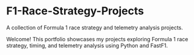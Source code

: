 # F1-Race-Strategy-Projects
A collection of Formula 1 race strategy and telemetry analysis projects.

Welcome! This portfolio showcases my projects exploring Formula 1 race strategy, timing, and telemetry analysis using Python and FastF1.
